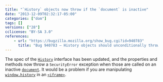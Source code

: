 ```yaml
---
title: "`History` objects now throw if the `document` is inactive"
date: "2013-12-09T02:32:17-05:00"
categories: ["dom"]
tags: []
versions: ["28"]
cclicense: "BY-SA 3.0"
references:
    - url: "https://bugzilla.mozilla.org/show_bug.cgi?id=940783"
      title: "Bug 940783 – History objects should unconditionally throw if their inner is not current"
---
```

The spec of the [`History`](https://developer.mozilla.org/docs/Web/API/History) interface has been updated, and the properties and methods now throw a `SecurityError` exception when those are called on an inactive [`document`](https://developer.mozilla.org/docs/Web/API/document). It would be a problem if you are manipulating [`window.history`](https://developer.mozilla.org/docs/Web/API/window.history) in an [`<iframe>`](https://developer.mozilla.org/docs/Web/HTML/Element/iframe).

